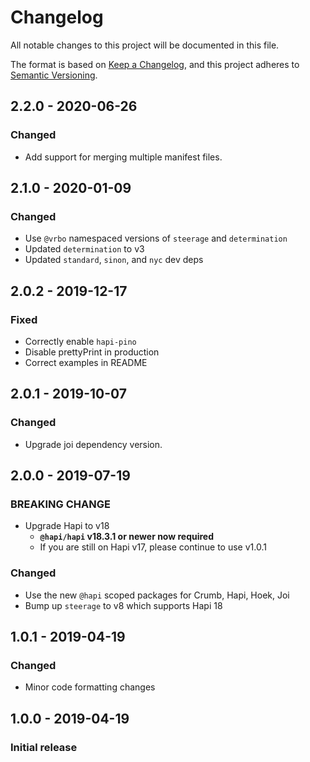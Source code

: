 # Changelog
All notable changes to this project will be documented in this file.

The format is based on [Keep a Changelog](https://keepachangelog.com/en/1.0.0/),
and this project adheres to [Semantic Versioning](https://semver.org/spec/v2.0.0.html).

## 2.2.0 - 2020-06-26
### Changed
- Add support for merging multiple manifest files.

## 2.1.0 - 2020-01-09
### Changed
- Use `@vrbo` namespaced versions of `steerage` and `determination`
- Updated `determination` to v3
- Updated `standard`, `sinon`, and `nyc` dev deps

## 2.0.2 - 2019-12-17
### Fixed
- Correctly enable `hapi-pino`
- Disable prettyPrint in production
- Correct examples in README

## 2.0.1 - 2019-10-07
### Changed
- Upgrade joi dependency version.

## 2.0.0 - 2019-07-19
### BREAKING CHANGE
- Upgrade Hapi to v18
    - **`@hapi/hapi` v18.3.1 or newer now required**
    - If you are still on Hapi v17, please continue to use v1.0.1

### Changed
- Use the new `@hapi` scoped packages for Crumb, Hapi, Hoek, Joi
- Bump up `steerage` to v8 which supports Hapi 18

## 1.0.1 - 2019-04-19
### Changed
- Minor code formatting changes

## 1.0.0 - 2019-04-19
### Initial release
